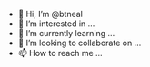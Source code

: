 - 👋 Hi, I’m @btneal
- 👀 I’m interested in ...
- 🌱 I’m currently learning ...
- 💞️ I’m looking to collaborate on ...
- 📫 How to reach me ...

<!---
btneal/btneal is a ✨ special ✨ repository because its `README.md` (this file) appears on your GitHub profile.
You can click the Preview link to take a look at your changes.
--->
